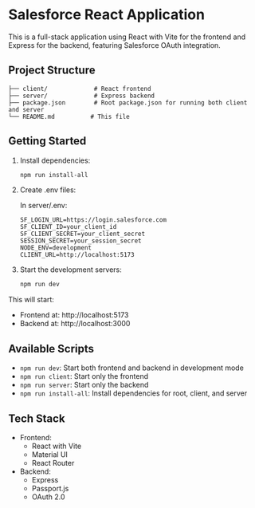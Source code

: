 # Salesforce React Application

This is a full-stack application using React with Vite for the frontend and Express for the backend, featuring Salesforce OAuth integration.

## Project Structure

```
├── client/             # React frontend
├── server/             # Express backend
├── package.json        # Root package.json for running both client and server
└── README.md          # This file
```

## Getting Started

1. Install dependencies:

    ```bash
    npm run install-all
    ```

2. Create .env files:

    In server/.env:

    ```
    SF_LOGIN_URL=https://login.salesforce.com
    SF_CLIENT_ID=your_client_id
    SF_CLIENT_SECRET=your_client_secret
    SESSION_SECRET=your_session_secret
    NODE_ENV=development
    CLIENT_URL=http://localhost:5173
    ```

3. Start the development servers:
    ```bash
    npm run dev
    ```

This will start:

-   Frontend at: http://localhost:5173
-   Backend at: http://localhost:3000

## Available Scripts

-   `npm run dev`: Start both frontend and backend in development mode
-   `npm run client`: Start only the frontend
-   `npm run server`: Start only the backend
-   `npm run install-all`: Install dependencies for root, client, and server

## Tech Stack

-   Frontend:
    -   React with Vite
    -   Material UI
    -   React Router
-   Backend:
    -   Express
    -   Passport.js
    -   OAuth 2.0
